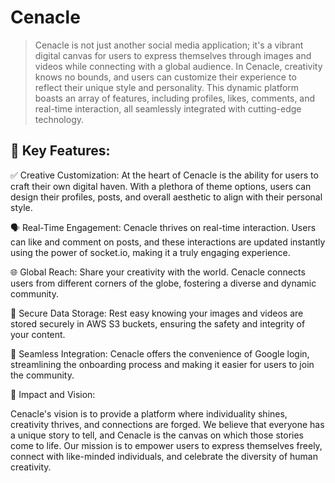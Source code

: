 # Cenacle
> Cenacle is not just another social media application; it's a vibrant digital canvas for users to express themselves through images and videos while connecting with a global audience. In Cenacle, creativity knows no bounds, and users can customize their experience to reflect their unique style and personality. This dynamic platform boasts an array of features, including profiles, likes, comments, and real-time interaction, all seamlessly integrated with cutting-edge technology.

## 🎨 Key Features:

✅ Creative Customization: At the heart of Cenacle is the ability for users to craft their own digital haven. With a plethora of theme options, users can design their profiles, posts, and overall aesthetic to align with their personal style.

🗣️ Real-Time Engagement: Cenacle thrives on real-time interaction. Users can like and comment on posts, and these interactions are updated instantly using the power of socket.io, making it a truly engaging experience.

🌐 Global Reach: Share your creativity with the world. Cenacle connects users from different corners of the globe, fostering a diverse and dynamic community.

🔐 Secure Data Storage: Rest easy knowing your images and videos are stored securely in AWS S3 buckets, ensuring the safety and integrity of your content.

🔗 Seamless Integration: Cenacle offers the convenience of Google login, streamlining the onboarding process and making it easier for users to join the community.

🚀 Impact and Vision:

Cenacle's vision is to provide a platform where individuality shines, creativity thrives, and connections are forged. We believe that everyone has a unique story to tell, and Cenacle is the canvas on which those stories come to life. Our mission is to empower users to express themselves freely, connect with like-minded individuals, and celebrate the diversity of human creativity.
